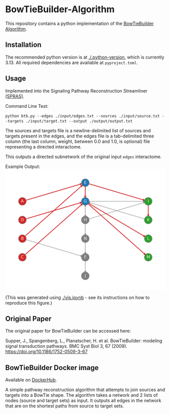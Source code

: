 # BowTieBuilder-Algorithm
This repository contains a python implementation of the [BowTieBuilder Algorithm](https://doi.org/10.1186/1752-0509-3-67).

## Installation

The recommended python version is at [./.python-version](./.python-version), which is currently 3.13. All required dependencies are available at `pyproject.toml`.

## Usage
Implemented into the Signaling Pathway Reconstruction Streamliner [(SPRAS)](https://github.com/Reed-CompBio/spras).

Command Line Test:
```
python btb.py --edges ./input/edges.txt --sources ./input/source.txt --targets ./input/target.txt --output ./output/output.txt
```

The sources and targets file is a newline-delimited list of sources and targets present in the edges,
and the edges file is a tab-delimited three column (the last column, weight, between 0.0 and 1.0, is optional) file representing a directed interactome.

This outputs a directed subnetwork of the original input `edges` interactome.

Example Output:
![BTB Output](./docs/btb.png)

(This was generated using [./vis.ipynb](./vis.ipynb) - see its instructions on how to reproduce this figure.)

## Original Paper

The original paper for BowTieBuilder can be accessed here:

Supper, J., Spangenberg, L., Planatscher, H. et al. BowTieBuilder: modeling signal transduction pathways. BMC Syst Biol 3, 67 (2009). https://doi.org/10.1186/1752-0509-3-67

## BowTieBuilder Docker image

Available on [DockerHub](https://hub.docker.com/repository/docker/reedcompbio/bowtiebuilder).

A simple pathway reconstruction algorithm that attempts to join sources and targets into a BowTie shape. The algorithm takes a network and 2 lists of nodes (source and target sets) as input. It outputs all edges in the network that are on the shortest paths from source to target sets.
